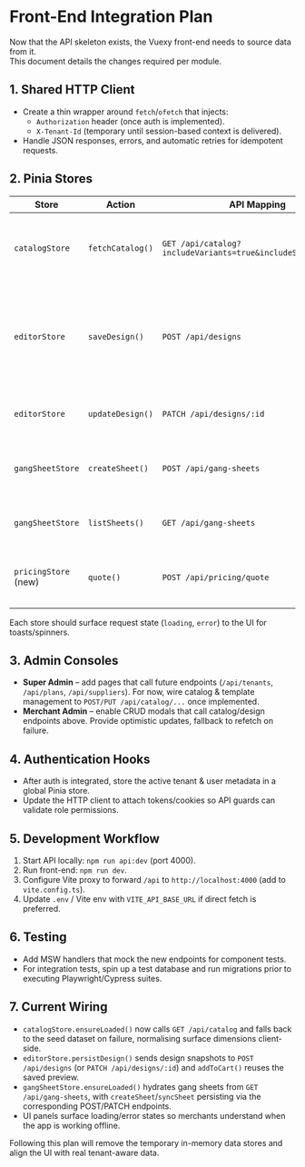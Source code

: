 # Front-End Integration Plan

Now that the API skeleton exists, the Vuexy front-end needs to source data from it.  
This document details the changes required per module.

## 1. Shared HTTP Client
* Create a thin wrapper around `fetch`/`ofetch` that injects:
  - `Authorization` header (once auth is implemented).
  - `X-Tenant-Id` (temporary until session-based context is delivered).
* Handle JSON responses, errors, and automatic retries for idempotent requests.

## 2. Pinia Stores

| Store | Action | API Mapping | Notes |
|-------|--------|-------------|-------|
| `catalogStore` | `fetchCatalog()` | `GET /api/catalog?includeVariants=true&includeSurfaces=true` | Merge global + tenant results; cache by tenant. |
| `editorStore` | `saveDesign()` | `POST /api/designs` | Persist snapshot after autosave. Store returned `id` for subsequent `PATCH`. |
| `editorStore` | `updateDesign()` | `PATCH /api/designs/:id` | Trigger on every snapshot debounce. |
| `gangSheetStore` | `createSheet()` | `POST /api/gang-sheets` | Push gang sheet payload (utilization, preview). |
| `gangSheetStore` | `listSheets()` | `GET /api/gang-sheets` | Populate sidebar with server state. |
| `pricingStore` (new) | `quote()` | `POST /api/pricing/quote` | Replace local heuristics with server calculation. |

Each store should surface request state (`loading`, `error`) to the UI for toasts/spinners.

## 3. Admin Consoles
* **Super Admin** – add pages that call future endpoints (`/api/tenants`, `/api/plans`, `/api/suppliers`). For now, wire catalog & template management to `POST/PUT /api/catalog/...` once implemented.
* **Merchant Admin** – enable CRUD modals that call catalog/design endpoints above. Provide optimistic updates, fallback to refetch on failure.

## 4. Authentication Hooks
* After auth is integrated, store the active tenant & user metadata in a global Pinia store.  
* Update the HTTP client to attach tokens/cookies so API guards can validate role permissions.

## 5. Development Workflow
1. Start API locally: `npm run api:dev` (port 4000).  
2. Run front-end: `npm run dev`.  
3. Configure Vite proxy to forward `/api` to `http://localhost:4000` (add to `vite.config.ts`).  
4. Update `.env` / Vite env with `VITE_API_BASE_URL` if direct fetch is preferred.

## 6. Testing
* Add MSW handlers that mock the new endpoints for component tests.  
* For integration tests, spin up a test database and run migrations prior to executing Playwright/Cypress suites.

## 7. Current Wiring
* `catalogStore.ensureLoaded()` now calls `GET /api/catalog` and falls back to the seed dataset on failure, normalising surface dimensions client-side.
* `editorStore.persistDesign()` sends design snapshots to `POST /api/designs` (or `PATCH /api/designs/:id`) and `addToCart()` reuses the saved preview.
* `gangSheetStore.ensureLoaded()` hydrates gang sheets from `GET /api/gang-sheets`, with `createSheet`/`syncSheet` persisting via the corresponding POST/PATCH endpoints.
* UI panels surface loading/error states so merchants understand when the app is working offline.

Following this plan will remove the temporary in-memory data stores and align the UI with real tenant-aware data.
